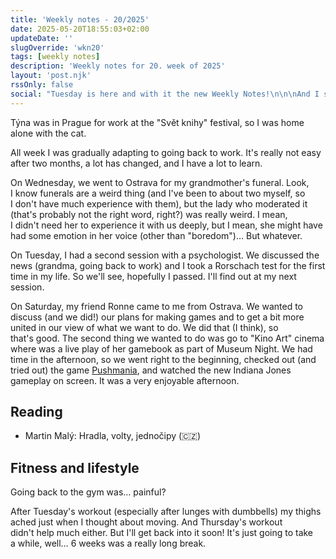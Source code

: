 ```yaml
---
title: 'Weekly notes - 20/2025'
date: 2025-05-20T18:55:03+02:00
updateDate: ''
slugOverride: 'wkn20'
tags: [weekly notes]
description: 'Weekly notes for 20. week of 2025'
layout: 'post.njk'
rssOnly: false
social: "Tuesday is here and with it the new Weekly Notes!\n\n\nAnd I still can't write them on Sunday as I would like. But what the heck, Tuesday's a nice day too, right?"
---
```

Týna was in Prague for work at the "Svět knihy" festival, so I was home alone with the cat.

All week I was gradually adapting to going back to work. It's really not easy after two months, a lot has changed, and I have a lot to learn.

On Wednesday, we went to Ostrava for my grandmother's funeral. Look, I know funerals are a weird thing (and I've been to about two myself, so I don't have much experience with them), but the lady who moderated it (that's probably not the right word, right?) was really weird. I mean, I didn't need her to experience it with us deeply, but I mean, she might have had some emotion in her voice (other than "boredom")… But whatever.

On Tuesday, I had a second session with a psychologist. We discussed the news (grandma, going back to work) and I took a Rorschach test for the first time in my life. So we'll see, hopefully I passed. I'll find out at my next session.

On Saturday, my friend Ronne came to me from Ostrava. We wanted to discuss (and we did!) our plans for making games and to get a bit more united in our view of what we want to do. We did that (I think), so that's good. The second thing we wanted to do was go to "Kino Art" cinema where was a live play of her gamebook as part of Museum Night. We had time in the afternoon, so we went right to the beginning, checked out (and tried out) the game [Pushmania](https://store.steampowered.com/app/3242870/Pushmania/), and watched the new Indiana Jones gameplay on screen. It was a very enjoyable afternoon.


## Reading
- Martin Malý: Hradla, volty, jednočipy (🇨🇿)

## Fitness and lifestyle
Going back to the gym was… painful?

After Tuesday's workout (especially after lunges with dumbbells) my thighs ached just when I thought about moving. And Thursday's workout didn't help much either. But I'll get back into it soon! It's just going to take a while, well… 6 weeks was a really long break.